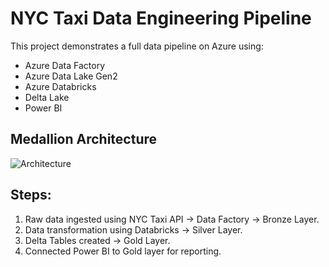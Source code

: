 # NYC Taxi Data Engineering Pipeline

This project demonstrates a full data pipeline on Azure using:
- Azure Data Factory
- Azure Data Lake Gen2
- Azure Databricks
- Delta Lake
- Power BI

## Medallion Architecture
![Architecture](nyc-yellow-taxi/blob/main/Architecture.png)

## Steps:
1. Raw data ingested using NYC Taxi API → Data Factory → Bronze Layer.
2. Data transformation using Databricks → Silver Layer.
3. Delta Tables created → Gold Layer.
4. Connected Power BI to Gold layer for reporting.
